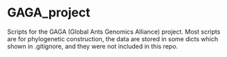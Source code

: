 # GAGA_project
Scripts for the GAGA (Global Ants Genomics Alliance) project.
Most scripts are for phylogenetic construction, the data are stored in some dicts which shown in .gitignore, and they were not included in this repo.
